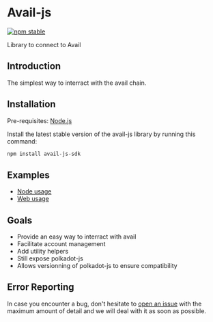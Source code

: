 # Avail-js

[![npm stable](https://img.shields.io/npm/v/avail-js-sdk?logo=npm&style=flat-square)](https://www.npmjs.com/package/avail-js-sdk)

Library to connect to Avail

## Introduction

The simplest way to interract with the avail chain.

## Installation

Pre-requisites:
[Node.js](https://nodejs.org/en/download/)

Install the latest stable version of the avail-js library by running this command:

```bash
npm install avail-js-sdk
```

## Examples

- [Node usage](https://github.com/availproject/avail/tree/main/avail-js/examples/node-examples)
- [Web usage](https://github.com/availproject/avail/tree/main/avail-js/examples/next-example)

## Goals

- Provide an easy way to interract with avail
- Facilitate account management
- Add utility helpers
- Still expose polkadot-js
- Allows versionning of polkadot-js to ensure compatibility

## Error Reporting

In case you encounter a bug, don't hesitate to [open an issue](https://github.com/availproject/avail/issues/new/choose) with the maximum amount of detail and we will deal with it as soon as possible.
